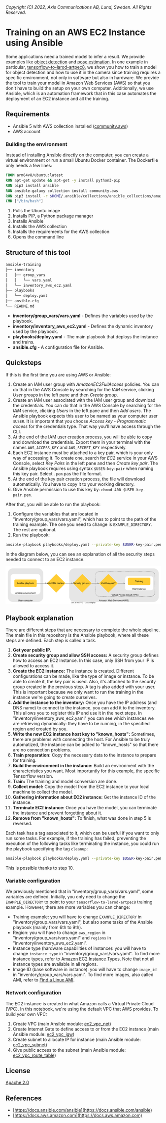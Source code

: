 *Copyright (C) 2022, Axis Communications AB, Lund, Sweden. All Rights Reserved.*

# Training on an AWS EC2 Instance using Ansible

Some applications need a trained model to infer a result. We provide examples like [object detection](https://github.com/AxisCommunications/acap-native-sdk-examples/tree/master/object-detection) and [pose estimation](https://github.com/AxisCommunications/acap-computer-vision-sdk-examples/tree/master/pose-estimator-with-flask). In one example in particular, [tensorflow-to-larod-artpec8](https://github.com/AxisCommunications/acap-native-sdk-examples/tree/master/tensorflow-to-larod-artpec8), we show you how to train a model for object detection and how to use it in the camera since training requires a specific environment, not only in software but also in hardware. We provide the tool to train your model in Amazon Web Services (AWS) so that you don't have to build the setup on your own computer. Additionally, we use Ansible, which is an automation framework that in this case automates the deployment of an EC2 instance and all the training.

## Requirements

- Ansible 5 with AWS collection installed ([community.aws](https://docs.ansible.com/ansible/latest/collections/community/aws/index.html))
- AWS account

### Building the environment

Instead of installing Ansible directly on the computer, you can create a virtual environment or run a small Ubuntu Docker container. The Dockerfile only needs a few lines:

```dockerfile
FROM arm64v8/ubuntu:latest
RUN apt-get update && apt-get -y install python3-pip
RUN pip3 install ansible
RUN ansible-galaxy collection install community.aws
RUN pip3 install -r $HOME/.ansible/collections/ansible_collections/amazon/aws/requirements.txt
CMD ["/bin/bash"]
```

1. Pulls the Ubuntu image
2. Installs PIP, a Python package manager
3. Installs Ansible
4. Installs the AWS collection
5. Installs the requirements for the AWS collection
6. Opens the command line

## Structure of this tool

```sh
ansible-training
├── inventory
│   ├── group_vars
│   │   └── vars.yaml
│   └── inventory_aws_ec2.yaml
├── playbooks
│   └── deploy.yaml
├── ansible.cfg
└── README.md
```

- **inventory/group_vars/vars.yaml** - Defines the variables used by the playbook.
- **inventory/inventory_aws_ec2.yaml** - Defines the dynamic inventory used by the playbook.
- **playbooks/deploy.yaml** - The main playbook that deploys the instance and trains.
- **ansible.cfg** - A configuration file for Ansible.

## Quicksteps

If this is the first time you are using AWS or Ansible:

1. Create an IAM user group with *AmazonEC2FullAccess* policies. You can do that in the AWS Console by searching for the *IAM* service, clicking *User groups* in the left pane and then *Create group*.
2. Create an IAM user associated with the IAM user group and download the credentials. You can do that in the AWS Console by searching for the *IAM* service, clicking *Users* in the left pane and then *Add users*. The Ansible playbook expects this user to be named as your computer user `$USER`. It is important that you choose *Access key - Programmatic access* for the credentials type. That way you'll have access through the CLI.
3. At the end of the IAM user creation process, you will be able to copy and download the credentials. Export them in your terminal with the names `AWS_ACCESS_KEY` and `AWS_SECRET_KEY` respectively.
4. Each EC2 instance must be attached to a key pair, which is your only way of accessing it. To create one, search for *EC2* service in your AWS Console, select *Key Pairs* in the left pane and then *Create key pair*. The Ansible playbook requires using syntax `$USER-key-pair` when naming this key pair. Select `.pem` pas the file format.
5. At the end of the key pair creation process, the file will download automatically. You have to copy it to your working directory.
6. Give Ansible permission to use this key by: `chmod 400 $USER-key-pair.pem`.

After that, you will be able to run the playbook:

1. Configure the variables that are located in "inventory/group_vars/vars.yaml", which has to point to the path of the training example. The one you need to change is `EXAMPLE_DIRECTORY`. The rest are optional.
2. Run the playbook:

```sh
ansible-playbook playbooks/deploy.yaml --private-key $USER-key-pair.pem
```

In the diagram below, you can see an explanation of all the security steps needed to connect to an EC2 instance.

![Security diagram](data/security_diagram.svg)

## Playbook explanation

There are different steps that are necessary to complete the whole pipeline. The main file in this repository is the Ansible playbook, where all these steps are defined. Each step is called a task.

1. **Get your public IP.**
2. **Create security group and allow SSH access:**
A security group defines how to access an EC2 Instance. In this case, only SSH from your IP is allowed to access it.
3. **Create the EC2 instance:**
The instance is created. Different configurations can be made, like the type of image or instance. To be able to create it, the key pair is used. Also, it's attached to the security group created in the previous step. A tag is also added with your user. This is important because we only want to run the training in the instance we're going to create ourselves.
4. **Add the instance to the inventory:**
Once you have the IP address (and DNS name) to connect to the instance, you can add it to the inventory. This allows you to register this IP and use it in the next steps. In "inventory/inventory_aws_ec2.yaml" you can see which instances we are retrieving dynamically: they have to be running, in the specified region and created by you.
5. **Write the new EC2 instance host key to "known_hosts":**
Sometimes, there are problems with connecting the host. For Ansible to be truly automatized, the instance can be added to "known_hosts" so that there are no connection problems.
6. **Train preparation:**
Copy the necessary data to the instance to prepare for training.
7. **Build the environment in the instance:**
Build an environment with the characteristics you want. Most importantly for this example, the specific Tensorflow version.
8. **Train:**
The training and model conversion are done.
9. **Collect model:**
Copy the model from the EC2 instance to your local machine to collect the model.
10. **Gathering information about EC2 instance:**
Get the instance ID of the instance.
11. **Terminate EC2 instance:**
Once you have the model, you can terminate the instance and prevent forgetting about it.
12. **Remove from "known_hosts":**
To finish, what was done in step 5 is reversed.

Each task has a tag associated to it, which can be useful if you want to only run some tasks. For example, if the training has failed, preventing the execution of the following tasks like terminating the instance, you could run the playbook specifying the tag `cleanup`:

```sh
ansible-playbook playbooks/deploy.yaml --private-key $USER-key-pair.pem --tags cleanup
```

This is possible thanks to step 10.

### Variable configuration

We previously mentioned that in "inventory/group_vars/vars.yaml", some variables are defined. Initially, you only need to change the `EXAMPLE_DIRECTORY` to point to your `tensorflow-to-larod-artpec8` training example. However, there are more variables you can change:

- Training example: you will have to change `EXAMPLE_DIRECTORY` in "inventory/group_vars/vars.yaml", but also some tasks of the Ansible playbook (mainly from 6th to 9th).
- Region: you will have to change `aws_region` in "inventory/group_vars/vars.yaml" and `regions` in "inventory/inventory_aws_ec2.yaml".
- Instance type (hardware capabilities of instance): you will have to change `instance_type` in "inventory/group_vars/vars.yaml". To find more instance types, refer to [Amazon EC2 Instance Types](https://aws.amazon.com/ec2/instance-types/?trk=4b76a70e-625f-48c4-b90e-cc5a1eadff15&sc_channel=ps&sc_campaign=acquisition&sc_medium=ACQ-P%7CPS-GO%7CBrand%7CDesktop%7CSU%7CCompute%7CEC2%7CND%7CEN%7CText%7CEU&s_kwcid=AL!4422!3!536323179528!e!!g!!amazon%20ec2%20instance%20types&ef_id=Cj0KCQjwg_iTBhDrARIsAD3Ib5j_-NBHj82QOZoGDnI2pI9-waNVacN1pBBBAkRV9SZ-96om0N-7E6AaAm4IEALw_wcB:G:s&s_kwcid=AL!4422!3!536323179528!e!!g!!amazon%20ec2%20instance%20types). Note that not all instance types are available in all regions.
- Image ID (base software in instance): you will have to change `image_id` in "inventory/group_vars/vars.yaml". To find more images, also called AMI, refer to [Find a Linux AMI](https://docs.aws.amazon.com/AWSEC2/latest/UserGuide/finding-an-ami.html).

### Network configuration

The EC2 instance is created in what Amazon calls a Virtual Private Cloud (VPC). In this notebook, we're using the default VPC that AWS provides. To build your own VPC:

1. Create VPC (main Ansible module: [ec2_vpc_net](https://docs.ansible.com/ansible/latest/collections/amazon/aws/ec2_vpc_net_module.html))
2. Create Internet Gate to define access to or from the EC2 instance (main Ansible module: [ec2_vpc_igw](https://docs.ansible.com/ansible/latest/collections/community/aws/ec2_vpc_igw_module.html))
3. Create subnet to allocate IP for instance (main Ansible module: [ec2_vpc_subnet](https://docs.ansible.com/ansible/latest/collections/amazon/aws/ec2_vpc_subnet_module.html))
4. Give public access to the subnet (main Ansible module: [ec2_vpc_route_table](https://docs.ansible.com/ansible/latest/collections/amazon/aws/ec2_vpc_route_table_module.html))

## License

[Apache 2.0](../LICENSE)

## References

- [https://docs.ansible.com/ansible](https://docs.ansible.com/ansible)
- [https://docs.aws.amazon.com](https://docs.aws.amazon.com)
